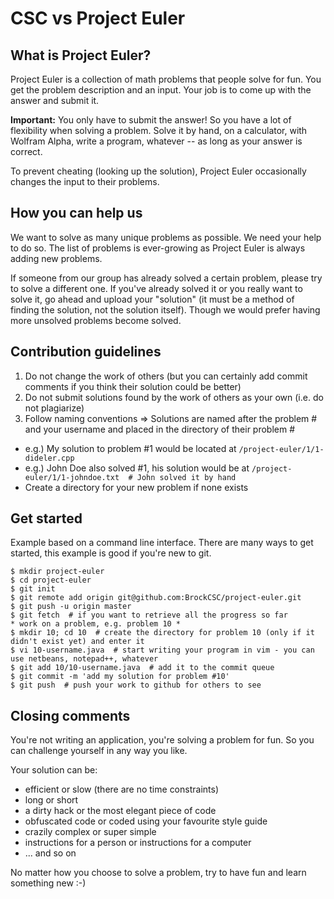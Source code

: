 CSC vs Project Euler
====================

What is Project Euler?
----------------------

Project Euler is a collection of math problems that people solve for fun.
You get the problem description and an input. Your job is to come up with the answer and submit it.

**Important:** You only have to submit the answer! So you have a lot of flexibility when solving a problem.
Solve it by hand, on a calculator, with Wolfram Alpha, write a program, whatever -- as long as your answer is correct.

To prevent cheating (looking up the solution), Project Euler occasionally changes the input to their problems.


How you can help us
-------------------

We want to solve as many unique problems as possible. We need your help to do so.
The list of problems is ever-growing as Project Euler is always adding new problems.

If someone from our group has already solved a certain problem, please try to solve a different one.
If you've already solved it or you really want to solve it, go ahead and upload your "solution"
(it must be a method of finding the solution, not the solution itself).
Though we would prefer having more unsolved problems become solved.


Contribution guidelines
-----------------------

1. Do not change the work of others (but you can certainly add commit comments if you think their solution could be better)
2. Do not submit solutions found by the work of others as your own (i.e. do not plagiarize)
3. Follow naming conventions => Solutions are named after the problem # and your username and placed in the directory of their problem #
  * e.g.) My solution to problem #1 would be located at `/project-euler/1/1-dideler.cpp`
  * e.g.) John Doe also solved #1, his solution would be at `/project-euler/1/1-johndoe.txt  # John solved it by hand`
  * Create a directory for your new problem if none exists

Get started
-----------

Example based on a command line interface.
There are many ways to get started, this example is good if you're new to git.

    $ mkdir project-euler
    $ cd project-euler
    $ git init
    $ git remote add origin git@github.com:BrockCSC/project-euler.git
    $ git push -u origin master
    $ git fetch  # if you want to retrieve all the progress so far
    * work on a problem, e.g. problem 10 *
    $ mkdir 10; cd 10  # create the directory for problem 10 (only if it didn't exist yet) and enter it
    $ vi 10-username.java  # start writing your program in vim - you can use netbeans, notepad++, whatever
    $ git add 10/10-username.java  # add it to the commit queue
    $ git commit -m 'add my solution for problem #10'
    $ git push  # push your work to github for others to see

Closing comments
----------------

You're not writing an application, you're solving a problem for fun.
So you can challenge yourself in any way you like.

Your solution can be:

* efficient or slow (there are no time constraints)
* long or short
* a dirty hack or the most elegant piece of code
* obfuscated code or coded using your favourite style guide
* crazily complex or super simple
* instructions for a person or instructions for a computer
* ... and so on

No matter how you choose to solve a problem, try to have fun and learn something new :-)
